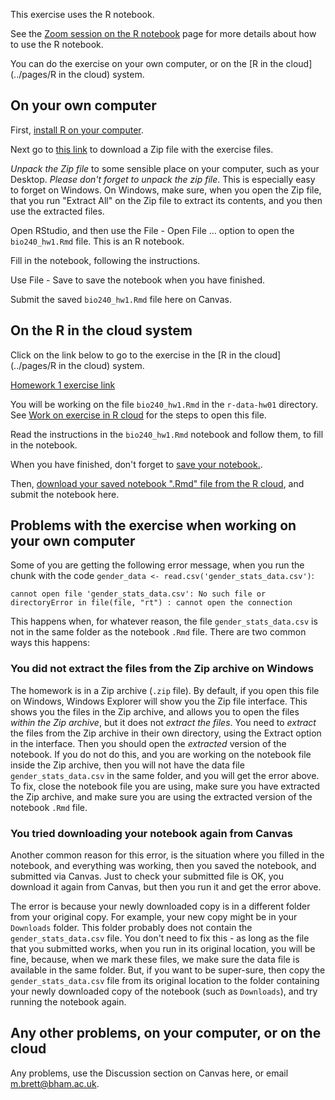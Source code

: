 This exercise uses the R notebook.

See the [Zoom session on the
R notebook](../pages/zoom-session-introduction-to-r-notebook) page for more
details about how to use the R notebook.

You can do the exercise on your own computer, or on the [R in the
cloud](../pages/R in the cloud) system.

## On your own computer

First, [install R on your computer](../pages/installing-r-on-your-computer).

Next go to [this
link](https://github.com/matthew-brett/r-data-hw01/archive/master.zip) to
download a Zip file with the exercise files.

*Unpack the Zip file* to some sensible place on your computer, such as your
Desktop.  *Please don't forget to unpack the zip file*.  This is especially
easy to forget on Windows.  On Windows, make sure, when you open the Zip file,
that you run "Extract All" on the Zip file to extract its contents, and you
then use the extracted files.

Open RStudio, and then use the File - Open File ... option to open the `bio240_hw1.Rmd` file.  This is an R notebook.

Fill in the notebook, following the instructions.

Use File - Save to save the notebook when you have finished.

Submit the saved `bio240_hw1.Rmd` file here on Canvas.

## On the R in the cloud system

Click on the link below to go to the exercise in the [R in the
cloud](../pages/R in the cloud) system.

[Homework 1 exercise
link](https://uobhub.org/hub/user-redirect/git-pull?repo=https%3A%2F%2Fgithub.com%2Fmatthew-brett%2Fr-data-hw01&urlpath=/rstudio)

You will be working on the file `bio240_hw1.Rmd` in the `r-data-hw01`
directory.  See [Work on exercise in
R cloud](../pages/work-on-exercise-in-r-cloud) for the steps to open this file.

Read the instructions in the `bio240_hw1.Rmd` notebook and follow them, to fill
in the notebook.

When you have finished, don't forget to [save your
notebook.](../pages/work-on-exercise-in-r-cloud).

Then, [download your saved notebook \".Rmd\" file from the
R cloud](../pages/download-from-r-cloud), and submit the notebook here.

## Problems with the exercise when working on your own computer

Some of you are getting the following error message, when you run the chunk with the code `gender_data <- read.csv('gender_stats_data.csv')`:

```
cannot open file 'gender_stats_data.csv': No such file or directoryError in file(file, "rt") : cannot open the connection
```

This happens when, for whatever reason, the file `gender_stats_data.csv` is
not in the same folder as the notebook `.Rmd` file.  There are two common ways this happens:

### You did not extract the files from the Zip archive on Windows

The homework is in a Zip archive (`.zip` file).  By default, if you open this file on Windows, Windows Explorer will show you the Zip file interface.  This shows you the files in the Zip archive, and allows you to open the files *within the Zip archive*, but it does not *extract the files*.   You need to *extract* the files from the Zip archive in their own directory, using the Extract option in the interface.   Then you should open the *extracted* version of the notebook.  If you do not do this, and you are working on the notebook file inside the Zip archive, then you will not have the data file `gender_stats_data.csv` in the same folder, and you will get the error above.  To fix, close the notebook file you are using, make sure you have extracted the Zip archive, and make sure you are using the extracted version of the notebook `.Rmd` file.

### You tried downloading your notebook again from Canvas

Another common reason for this error, is the situation where you filled in the notebook, and everything was working, then you saved the notebook, and submitted via Canvas.  Just to check your submitted file is OK, you download it again from Canvas, but then you run it and get the error above.

The error is because your newly downloaded copy is in a different folder from
your original copy. For example, your new copy might be in your `Downloads`
folder. This folder probably does not contain the `gender_stats_data.csv`
file.   You don't need to fix this - as long as the file that you submitted
works, when you run in its original location, you will be fine, because, when
we mark these files, we make sure the data file is available in the same
folder.  But, if you want to be super-sure, then copy the
`gender_stats_data.csv` file from its original location to the folder
containing your newly downloaded copy of the notebook (such as `Downloads`),
and try running the notebook again.

## Any other problems, on your computer, or on the cloud

Any problems, use the Discussion section on Canvas here, or email
<m.brett@bham.ac.uk>.
